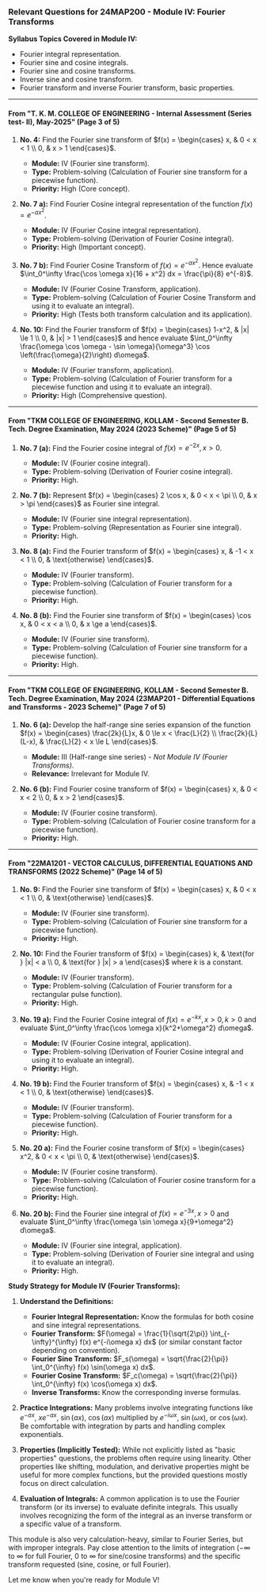 ### Relevant Questions for 24MAP200 - Module IV: Fourier Transforms

**Syllabus Topics Covered in Module IV:**
*   Fourier integral representation.
*   Fourier sine and cosine integrals.
*   Fourier sine and cosine transforms.
*   Inverse sine and cosine transform.
*   Fourier transform and inverse Fourier transform, basic properties.

---


#### From "T. K. M. COLLEGE OF ENGINEERING - Internal Assessment (Series test- II), May-2025" (Page 3 of 5)

1.  **No. 4:** Find the Fourier sine transform of $f(x) = \begin{cases} x, & 0 < x < 1 \\ 0, & x > 1 \end{cases}$.
    *   **Module:** IV (Fourier sine transform).
    *   **Type:** Problem-solving (Calculation of Fourier sine transform for a piecewise function).
    *   **Priority:** High (Core concept).

2.  **No. 7 a):** Find Fourier Cosine integral representation of the function $f(x) = e^{-ax^2}$.
    *   **Module:** IV (Fourier Cosine integral representation).
    *   **Type:** Problem-solving (Derivation of Fourier Cosine integral).
    *   **Priority:** High (Important concept).

3.  **No. 7 b):** Find Fourier Cosine Transform of $f(x) = e^{-ax^2}$. Hence evaluate $\int_0^\infty \frac{\cos \omega x}{16 + x^2} dx = \frac{\pi}{8} e^{-8}$.
    *   **Module:** IV (Fourier Cosine Transform, application).
    *   **Type:** Problem-solving (Calculation of Fourier Cosine Transform and using it to evaluate an integral).
    *   **Priority:** High (Tests both transform calculation and its application).

4.  **No. 10:** Find the Fourier transform of $f(x) = \begin{cases} 1-x^2, & |x| \le 1 \\ 0, & |x| > 1 \end{cases}$ and hence evaluate $\int_0^\infty \frac{\omega \cos \omega - \sin \omega}{\omega^3} \cos \left(\frac{\omega}{2}\right) d\omega$.
    *   **Module:** IV (Fourier transform, application).
    *   **Type:** Problem-solving (Calculation of Fourier transform for a piecewise function and using it to evaluate an integral).
    *   **Priority:** High (Comprehensive question).

---

#### From "TKM COLLEGE OF ENGINEERING, KOLLAM - Second Semester B. Tech. Degree Examination, May 2024 (2023 Scheme)" (Page 5 of 5)

1.  **No. 7 (a):** Find the Fourier cosine integral of $f(x) = e^{-2x}, x > 0$.
    *   **Module:** IV (Fourier cosine integral).
    *   **Type:** Problem-solving (Derivation of Fourier cosine integral).
    *   **Priority:** High.

2.  **No. 7 (b):** Represent $f(x) = \begin{cases} 2 \cos x, & 0 < x < \pi \\ 0, & x > \pi \end{cases}$ as Fourier sine integral.
    *   **Module:** IV (Fourier sine integral representation).
    *   **Type:** Problem-solving (Representation as Fourier sine integral).
    *   **Priority:** High.

3.  **No. 8 (a):** Find the Fourier transform of $f(x) = \begin{cases} x, & -1 < x < 1 \\ 0, & \text{otherwise} \end{cases}$.
    *   **Module:** IV (Fourier transform).
    *   **Type:** Problem-solving (Calculation of Fourier transform for a piecewise function).
    *   **Priority:** High.

4.  **No. 8 (b):** Find the Fourier sine transform of $f(x) = \begin{cases} \cos x, & 0 < x < a \\ 0, & x \ge a \end{cases}$.
    *   **Module:** IV (Fourier sine transform).
    *   **Type:** Problem-solving (Calculation of Fourier sine transform for a piecewise function).
    *   **Priority:** High.

---

#### From "TKM COLLEGE OF ENGINEERING, KOLLAM - Second Semester B. Tech. Degree Examination, May 2024 (23MAP201 - Differential Equations and Transforms - 2023 Scheme)" (Page 7 of 5)

1.  **No. 6 (a):** Develop the half-range sine series expansion of the function $f(x) = \begin{cases} \frac{2k}{L}x, & 0 \le x < \frac{L}{2} \\ \frac{2k}{L}(L-x), & \frac{L}{2} < x \le L \end{cases}$.
    *   **Module:** III (Half-range sine series) - *Not Module IV (Fourier Transforms)*.
    *   **Relevance:** Irrelevant for Module IV.

2.  **No. 6 (b):** Find Fourier cosine transform of $f(x) = \begin{cases} x, & 0 < x < 2 \\ 0, & x > 2 \end{cases}$.
    *   **Module:** IV (Fourier cosine transform).
    *   **Type:** Problem-solving (Calculation of Fourier cosine transform for a piecewise function).
    *   **Priority:** High.

---

#### From "22MA1201 - VECTOR CALCULUS, DIFFERENTIAL EQUATIONS AND TRANSFORMS (2022 Scheme)" (Page 14 of 5)

1.  **No. 9:** Find the Fourier sine transform of $f(x) = \begin{cases} x, & 0 < x < 1 \\ 0, & \text{otherwise} \end{cases}$.
    *   **Module:** IV (Fourier sine transform).
    *   **Type:** Problem-solving (Calculation of Fourier sine transform for a piecewise function).
    *   **Priority:** High.

2.  **No. 10:** Find the Fourier transform of $f(x) = \begin{cases} k, & \text{for } |x| < a \\ 0, & \text{for } |x| > a \end{cases}$ where $k$ is a constant.
    *   **Module:** IV (Fourier transform).
    *   **Type:** Problem-solving (Calculation of Fourier transform for a rectangular pulse function).
    *   **Priority:** High.

3.  **No. 19 a):** Find the Fourier Cosine integral of $f(x) = e^{-kx}, x > 0, k > 0$ and evaluate $\int_0^\infty \frac{\cos \omega x}{k^2+\omega^2} d\omega$.
    *   **Module:** IV (Fourier Cosine integral, application).
    *   **Type:** Problem-solving (Derivation of Fourier Cosine integral and using it to evaluate an integral).
    *   **Priority:** High.

4.  **No. 19 b):** Find the Fourier transform of $f(x) = \begin{cases} x, & -1 < x < 1 \\ 0, & \text{otherwise} \end{cases}$.
    *   **Module:** IV (Fourier transform).
    *   **Type:** Problem-solving (Calculation of Fourier transform for a piecewise function).
    *   **Priority:** High.

5.  **No. 20 a):** Find the Fourier cosine transform of $f(x) = \begin{cases} x^2, & 0 < x < \pi \\ 0, & \text{otherwise} \end{cases}$.
    *   **Module:** IV (Fourier cosine transform).
    *   **Type:** Problem-solving (Calculation of Fourier cosine transform for a piecewise function).
    *   **Priority:** High.

6.  **No. 20 b):** Find the Fourier sine integral of $f(x) = e^{-3x}, x > 0$ and evaluate $\int_0^\infty \frac{\omega \sin \omega x}{9+\omega^2} d\omega$.
    *   **Module:** IV (Fourier sine integral, application).
    *   **Type:** Problem-solving (Derivation of Fourier sine integral and using it to evaluate an integral).
    *   **Priority:** High.


**Study Strategy for Module IV (Fourier Transforms):**

1.  **Understand the Definitions:**
    *   **Fourier Integral Representation:** Know the formulas for both cosine and sine integral representations.
    *   **Fourier Transform:** $F(\omega) = \frac{1}{\sqrt{2\pi}} \int_{-\infty}^{\infty} f(x) e^{-i\omega x} dx$ (or similar constant factor depending on convention).
    *   **Fourier Sine Transform:** $F_s(\omega) = \sqrt{\frac{2}{\pi}} \int_0^{\infty} f(x) \sin(\omega x) dx$.
    *   **Fourier Cosine Transform:** $F_c(\omega) = \sqrt{\frac{2}{\pi}} \int_0^{\infty} f(x) \cos(\omega x) dx$.
    *   **Inverse Transforms:** Know the corresponding inverse formulas.

2.  **Practice Integrations:** Many problems involve integrating functions like $e^{-ax}$, $x e^{-ax}$, $\sin(ax)$, $\cos(ax)$ multiplied by $e^{-i\omega x}$, $\sin(\omega x)$, or $\cos(\omega x)$. Be comfortable with integration by parts and handling complex exponentials.

3.  **Properties (Implicitly Tested):** While not explicitly listed as "basic properties" questions, the problems often require using linearity. Other properties like shifting, modulation, and derivative properties might be useful for more complex functions, but the provided questions mostly focus on direct calculation.

4.  **Evaluation of Integrals:** A common application is to use the Fourier transform (or its inverse) to evaluate definite integrals. This usually involves recognizing the form of the integral as an inverse transform or a specific value of a transform.

This module is also very calculation-heavy, similar to Fourier Series, but with improper integrals. Pay close attention to the limits of integration ($-\infty$ to $\infty$ for full Fourier, $0$ to $\infty$ for sine/cosine transforms) and the specific transform requested (sine, cosine, or full Fourier).

Let me know when you're ready for Module V!
